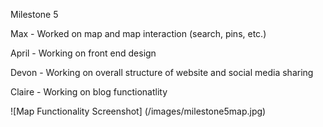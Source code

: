 Milestone 5

Max - Worked on map and map interaction (search, pins, etc.)

April - Working on front end design

Devon - Working on overall structure of website and social media sharing

Claire - Working on blog functionatlity

![Map Functionality Screenshot] (/images/milestone5map.jpg)

